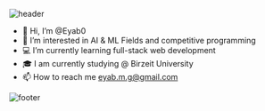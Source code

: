 ![header](https://capsule-render.vercel.app/api?type=wave&color=gradient&height=280&section=header&text=Hi%20there%20👋&fontSize=90)






- 👋 Hi, I’m @Eyab0
- 👀 I’m interested in AI & ML Fields and competitive programming
- 💻 I’m currently learning full-stack web development
- 🎓 I am currently studying @ Birzeit University
- 📫 How to reach me eyab.m.g@gmail.com

<!---
Eyab0/Eyab0 is a ✨ special ✨ repository because its `README.md` (this file) appears on your GitHub profile.
You can click the Preview link to take a look at your changes.
--->



![footer](https://capsule-render.vercel.app/api?type=wave&color=gradient&height=150&section=footer)
